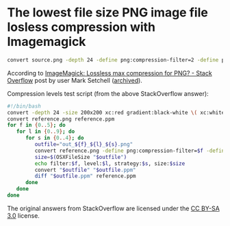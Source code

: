 # The lowest file size PNG image file losless compression with Imagemagick

```sh
convert source.png -depth 24 -define png:compression-filter=2 -define png:compression-level=9 -define png:compression-strategy=1 out.png
```

According to [ImageMagick: Lossless max compression for PNG? - Stack Overflow](https://stackoverflow.com/questions/27267073/imagemagick-lossless-max-compression-for-png) post by user Mark Setchell ([archived](https://archive.ph/ztLu8)).

Compression levels test script (from the above StackOverflow answer):

```sh
#!/bin/bash
convert -depth 24 -size 200x200 xc:red gradient:black-white \( xc:white +noise random \) +append reference.png
convert reference.png reference.ppm
for f in {0..5}; do
   for l in {0..9}; do
      for s in {0..4}; do
         outfile="out_${f}_${l}_${s}.png"
         convert reference.png -define png:compression-filter=$f -define png:compression-level=$l -define png:compression-strategy=$s "$outfile"
         size=$(OSXFileSize "$outfile")
         echo filter:$f, level:$l, strategy:$s, size:$size
         convert "$outfile" "$outfile.ppm"
         diff "$outfile.ppm" reference.ppm
      done
   done
done
```

The original answers from StackOverflow are licensed under the [CC BY-SA 3.0](https://creativecommons.org/licenses/by-sa/4.0/) license.
